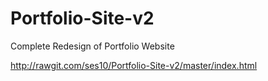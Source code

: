# Portfolio-Site-v2
Complete Redesign of Portfolio Website


http://rawgit.com/ses10/Portfolio-Site-v2/master/index.html